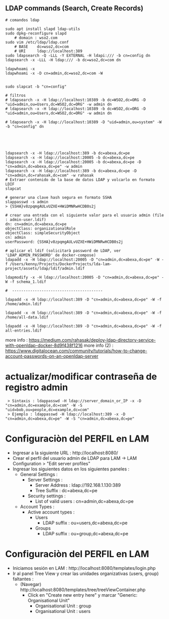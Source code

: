 ## LDAP commands (Search, Create Records)


```shell
# comandos ldap

sudo apt install slapd ldap-utils
sudo dpkg-reconfigure slapd
    # domain : wso2.com
sudo vim /etc/ldap/ldap.conf
    # BASE    dc=wso2,dc=com
    # URI     ldap://localhost:389
sudo ldapsearch -Q -LLL -Y EXTERNAL -H ldapi:/// -b cn=config dn
ldapsearch -x -LLL -H ldap:/// -b dc=wso2,dc=com dn

ldapwhoami -x
ldapwhoami -x -D cn=admin,dc=wso2,dc=com -W


sudo slapcat -b "cn=config"
```



```shell
# filtros
# ldapsearch -x -H ldap://localhost:10389 -b dc=WSO2,dc=ORG -D "uid=admin,ou=Users,dc=WSO2,dc=ORG" -w admin dn
# ldapsearch -x -H ldap://localhost:10389 -b dc=WSO2,dc=ORG -D "uid=admin,ou=Users,dc=WSO2,dc=ORG" -w admin dn

# ldapsearch -x -H ldap://localhost:10389 -D "uid=admin,ou=system" -W -b "cn=config" dn





ldapsearch -x -H ldap://localhost:389 -b dc=abexa,dc=pe
ldapsearch -x -H ldap://localhost:20005 -b dc=abexa,dc=pe
ldapsearch -x -H ldap://localhost:20005 -b dc=abexa,dc=pe -D "cn=admin,dc=abexa,dc=pe" -w admin
ldapsearch -x -H ldap://localhost:389 -b dc=abexa,dc=pe -D "cn=admin,dc=rahasak,dc=com" -w rahasak
# Extraer contenido de la base de datos LDAP y volcarlo en formato LDIF
slapcat
```


```shell 
# generar una clave hash segura en formato SSHA
slappasswd -s admin
> {SSHA}v8zpqmgAULvUZXE+HWiDMNRwHCDB0s2j

# crear una entrada con el siguiente valor para el usuario admin (file : admin-user.ldif)
dn: cn=admin,dc=abexa,dc=pe
objectClass: organizationalRole
objectClass: simpleSecurityObject
cn: admin
userPassword: {SSHA}v8zpqmgAULvUZXE+HWiDMNRwHCDB0s2j

# aplicar el ldif (solicitarà password de LDAP, ver 'LDAP_ADMIN_PASSWORD' de docker-compose)
ldapadd -x -H ldap://localhost:20005 -D "cn=admin,dc=abexa,dc=pe" -W -f /Users/kenny/Projects/DockerProjects/lda-lam-project/assets/ldap/ldif/admin.ldif

ldapmodify -x -H ldap://localhost:20005 -D "cn=admin,dc=abexa,dc=pe" -W -f schema_1.ldif

#  ----------------------------------------

ldapadd -x -H ldap://localhost:389 -D "cn=admin,dc=abexa,dc=pe" -W -f /home/admin.ldif

ldapadd -x -H ldap://localhost:389 -D "cn=admin,dc=abexa,dc=pe" -W -f /home/all-data.ldif

ldapadd -x -H ldap://localhost:389 -D "cn=admin,dc=abexa,dc=pe" -W -f all-entries.ldif

```
more info : https://medium.com/rahasak/deploy-ldap-directory-service-with-openldap-docker-8d9f438f1216
more info (2) : https://www.digitalocean.com/community/tutorials/how-to-change-account-passwords-on-an-openldap-server


# actualizar/modificar contraseña de registro admin
```shell
 > Sintaxis : ldappasswd -H ldap://server_domain_or_IP -x -D "cn=admin,dc=example,dc=com" -W -S "uid=bob,ou=people,dc=example,dc=com"
 > Ejemplo : ldappasswd -H ldap://localhost:389 -x -D "cn=admin,dc=abexa,dc=pe" -W -S "cn=admin,dc=abexa,dc=pe"
```


# Configuraciòn del PERFIL en LAM
- Ingresar a la siguiente URL : http://localhost:8080/
- Crear el perfil del usuario admin de LDAP para LAM -> LAM Configuration > "Edit server profiles"
- Ingresar los siguientes datos en los siguientes paneles :
    - General Settings :
        - Server Settings :
            - Server Address : ldap://192.168.1.130:389
            - Tree Suffix : dc=abexa,dc=pe
        - Security settings : 
            - List of valid users : cn=admin,dc=abexa,dc=pe
    - Account Types :
        - Active account types :
            - Users
                - LDAP suffix : ou=users,dc=abexa,dc=pe
            - Groups
                - LDAP suffix : ou=group,dc=abexa,dc=pe
# Configuraciòn del PERFIL en LAM
- Iniciamos sesión en LAM : http://localhost:8080/templates/login.php
- Ir al panel Tree View y crear las unidades organizativas (users, group) faltantes : 
    - (Navegar) http://localhost:8080/templates/tree/treeViewContainer.php
        - Click en "Create new entry here" y marcar "Generic: Organisational Unit"
            - Organisational Unit : group
            - Organisational Unit : users





